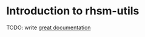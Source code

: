 # Introduction to rhsm-utils

TODO: write [great documentation](http://jacobian.org/writing/what-to-write/)
